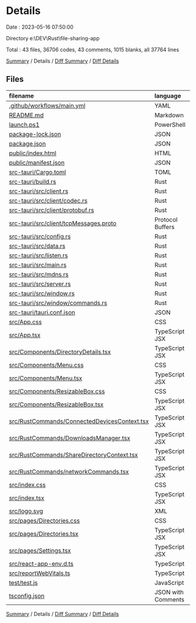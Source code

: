 # Details

Date : 2023-05-16 07:50:00

Directory e:\\DEV\\Rust\\file-sharing-app

Total : 43 files,  36706 codes, 43 comments, 1015 blanks, all 37764 lines

[Summary](results.md) / Details / [Diff Summary](diff.md) / [Diff Details](diff-details.md)

## Files
| filename | language | code | comment | blank | total |
| :--- | :--- | ---: | ---: | ---: | ---: |
| [.github/workflows/main.yml](/.github/workflows/main.yml) | YAML | 38 | 0 | 3 | 41 |
| [README.md](/README.md) | Markdown | 0 | 0 | 1 | 1 |
| [launch.ps1](/launch.ps1) | PowerShell | 2 | 0 | 0 | 2 |
| [package-lock.json](/package-lock.json) | JSON | 31,150 | 0 | 1 | 31,151 |
| [package.json](/package.json) | JSON | 62 | 0 | 1 | 63 |
| [public/index.html](/public/index.html) | HTML | 20 | 23 | 1 | 44 |
| [public/manifest.json](/public/manifest.json) | JSON | 25 | 0 | 1 | 26 |
| [src-tauri/Cargo.toml](/src-tauri/Cargo.toml) | TOML | 43 | 5 | 7 | 55 |
| [src-tauri/build.rs](/src-tauri/build.rs) | Rust | 6 | 0 | 4 | 10 |
| [src-tauri/src/client.rs](/src-tauri/src/client.rs) | Rust | 754 | 0 | 150 | 904 |
| [src-tauri/src/client/codec.rs](/src-tauri/src/client/codec.rs) | Rust | 149 | 1 | 39 | 189 |
| [src-tauri/src/client/protobuf.rs](/src-tauri/src/client/protobuf.rs) | Rust | 468 | 0 | 89 | 557 |
| [src-tauri/src/client/tcpMessages.proto](/src-tauri/src/client/tcpMessages.proto) | Protocol Buffers | 115 | 0 | 23 | 138 |
| [src-tauri/src/config.rs](/src-tauri/src/config.rs) | Rust | 323 | 0 | 80 | 403 |
| [src-tauri/src/data.rs](/src-tauri/src/data.rs) | Rust | 499 | 0 | 97 | 596 |
| [src-tauri/src/listen.rs](/src-tauri/src/listen.rs) | Rust | 56 | 0 | 11 | 67 |
| [src-tauri/src/main.rs](/src-tauri/src/main.rs) | Rust | 130 | 0 | 23 | 153 |
| [src-tauri/src/mdns.rs](/src-tauri/src/mdns.rs) | Rust | 130 | 0 | 24 | 154 |
| [src-tauri/src/server.rs](/src-tauri/src/server.rs) | Rust | 694 | 0 | 127 | 821 |
| [src-tauri/src/window.rs](/src-tauri/src/window.rs) | Rust | 108 | 0 | 15 | 123 |
| [src-tauri/src/window/commands.rs](/src-tauri/src/window/commands.rs) | Rust | 51 | 0 | 16 | 67 |
| [src-tauri/tauri.conf.json](/src-tauri/tauri.conf.json) | JSON | 110 | 0 | 0 | 110 |
| [src/App.css](/src/App.css) | CSS | 49 | 0 | 14 | 63 |
| [src/App.tsx](/src/App.tsx) | TypeScript JSX | 160 | 0 | 27 | 187 |
| [src/Components/DirectoryDetails.tsx](/src/Components/DirectoryDetails.tsx) | TypeScript JSX | 299 | 0 | 34 | 333 |
| [src/Components/Menu.css](/src/Components/Menu.css) | CSS | 15 | 0 | 3 | 18 |
| [src/Components/Menu.tsx](/src/Components/Menu.tsx) | TypeScript JSX | 47 | 0 | 6 | 53 |
| [src/Components/ResizableBox.css](/src/Components/ResizableBox.css) | CSS | 39 | 0 | 7 | 46 |
| [src/Components/ResizableBox.tsx](/src/Components/ResizableBox.tsx) | TypeScript JSX | 56 | 0 | 9 | 65 |
| [src/RustCommands/ConnectedDevicesContext.tsx](/src/RustCommands/ConnectedDevicesContext.tsx) | TypeScript JSX | 45 | 0 | 15 | 60 |
| [src/RustCommands/DownloadsManager.tsx](/src/RustCommands/DownloadsManager.tsx) | TypeScript JSX | 150 | 0 | 31 | 181 |
| [src/RustCommands/ShareDirectoryContext.tsx](/src/RustCommands/ShareDirectoryContext.tsx) | TypeScript JSX | 145 | 0 | 34 | 179 |
| [src/RustCommands/networkCommands.tsx](/src/RustCommands/networkCommands.tsx) | TypeScript JSX | 62 | 0 | 13 | 75 |
| [src/index.css](/src/index.css) | CSS | 30 | 0 | 6 | 36 |
| [src/index.tsx](/src/index.tsx) | TypeScript JSX | 34 | 3 | 7 | 44 |
| [src/logo.svg](/src/logo.svg) | XML | 1 | 0 | 0 | 1 |
| [src/pages/Directories.css](/src/pages/Directories.css) | CSS | 48 | 0 | 10 | 58 |
| [src/pages/Directories.tsx](/src/pages/Directories.tsx) | TypeScript JSX | 395 | 0 | 53 | 448 |
| [src/pages/Settings.tsx](/src/pages/Settings.tsx) | TypeScript JSX | 116 | 0 | 15 | 131 |
| [src/react-app-env.d.ts](/src/react-app-env.d.ts) | TypeScript | 0 | 1 | 1 | 2 |
| [src/reportWebVitals.ts](/src/reportWebVitals.ts) | TypeScript | 13 | 0 | 3 | 16 |
| [test/test.js](/test/test.js) | JavaScript | 43 | 10 | 13 | 66 |
| [tsconfig.json](/tsconfig.json) | JSON with Comments | 26 | 0 | 1 | 27 |

[Summary](results.md) / Details / [Diff Summary](diff.md) / [Diff Details](diff-details.md)